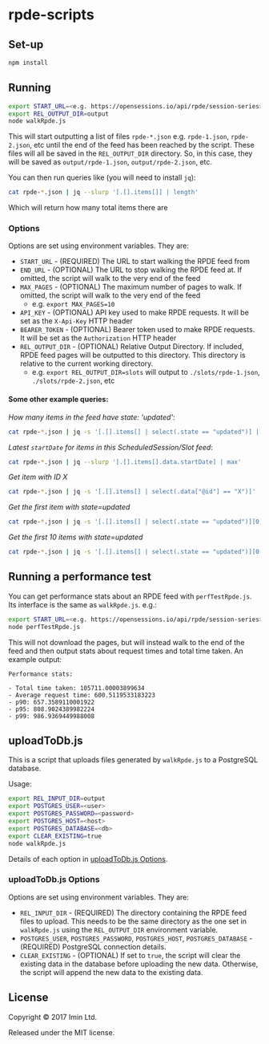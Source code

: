 # rpde-scripts

## Set-up

```sh
npm install
```

## Running

```sh
export START_URL=<e.g. https://opensessions.io/api/rpde/session-series>
export REL_OUTPUT_DIR=output
node walkRpde.js
```

This will start outputting a list of files `rpde-*.json` e.g. `rpde-1.json`, `rpde-2.json`, etc until the end of the feed has been reached by the script. These files will all be saved in the `REL_OUTPUT_DIR` directory. So, in this case, they will be saved as `output/rpde-1.json`, `output/rpde-2.json`, etc.

You can then run queries like (you will need to install `jq`):

```sh
cat rpde-*.json | jq --slurp '[.[].items[]] | length'
```

Which will return how many total items there are

### Options

Options are set using environment variables. They are:

- `START_URL` - (REQUIRED) The URL to start walking the RPDE feed from
- `END_URL` - (OPTIONAL) The URL to stop walking the RPDE feed at. If omitted, the script will walk to the very end of the feed
- `MAX_PAGES` - (OPTIONAL) The maximum number of pages to walk. If omitted, the script will walk to the very end of the feed
  - e.g. `export MAX_PAGES=10`
- `API_KEY` - (OPTIONAL) API key used to make RPDE requests. It will be set as the `X-Api-Key` HTTP header
- `BEARER_TOKEN` - (OPTIONAL) Bearer token used to make RPDE requests. It will be set as the `Authorization` HTTP header
- `REL_OUTPUT_DIR` - (OPTIONAL) Relative Output Directory. If included, RPDE feed pages will be outputted to this directory. This directory is relative to the current working directory.
  - e.g. `export REL_OUTPUT_DIR=slots` will output to `./slots/rpde-1.json`, `./slots/rpde-2.json`, etc

#### Some other example queries:

_How many items in the feed have state: 'updated'_:

```sh
cat rpde-*.json | jq -s '[.[].items[] | select(.state == "updated")] | length'
```

_Latest `startDate` for items in this ScheduledSession/Slot feed_:

```sh
cat rpde-*.json | jq --slurp '[.[].items[].data.startDate] | max'
```

_Get item with ID X_


```sh
cat rpde-*.json | jq -s '[.[].items[] | select(.data["@id"] == "X")]'
```

_Get the first item with state=updated_

```sh
cat rpde-*.json | jq -s '[.[].items[] | select(.state == "updated")][0]'
```

_Get the first 10 items with state=updated_

```sh
cat rpde-*.json | jq -s '[.[].items[] | select(.state == "updated")][0:10]'
```

## Running a performance test

You can get performance stats about an RPDE feed with `perfTestRpde.js`. Its interface is the same as `walkRpde.js`. e.g.:

```sh
export START_URL=<e.g. https://opensessions.io/api/rpde/session-series>
node perfTestRpde.js
```

This will not download the pages, but will instead walk to the end of the feed and then output stats about request times and total time taken. An example output:

```
Performance stats:

- Total time taken: 105711.00003899634
- Average request time: 600.5119533183223
- p90: 657.3589110001922
- p95: 808.9024389982224
- p99: 986.9369449988008
```

## uploadToDb.js

This is a script that uploads files generated by `walkRpde.js` to a PostgreSQL database.

Usage:

```sh
export REL_INPUT_DIR=output
export POSTGRES_USER=<user>
export POSTGRES_PASSWORD=<password>
export POSTGRES_HOST=<host>
export POSTGRES_DATABASE=<db>
export CLEAR_EXISTING=true
node walkRpde.js
```

Details of each option in [uploadToDb.js Options](#uploadtodbjs-options).

### uploadToDb.js Options

Options are set using environment variables. They are:

- `REL_INPUT_DIR` - (REQUIRED) The directory containing the RPDE feed files to upload. This needs to be the same directory as the one set in `walkRpde.js` using the `REL_OUTPUT_DIR` environment variable.
- `POSTGRES_USER`, `POSTGRES_PASSWORD`, `POSTGRES_HOST`, `POSTGRES_DATABASE` - (REQUIRED) PostgreSQL connection details.
- `CLEAR_EXISTING` - (OPTIONAL) If set to `true`, the script will clear the existing data in the database before uploading the new data. Otherwise, the script will append the new data to the existing data.

## License

Copyright © 2017 Imin Ltd.

Released under the MIT license.

